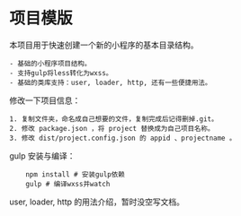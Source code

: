 项目模版
=========

本项目用于快速创建一个新的小程序的基本目录结构。

    - 基础的小程序项目结构。
    - 支持gulp将less转化为wxss。
    - 基础的类库支持：user, loader, http, 还有一些便捷用法。

修改一下项目信息：

    1. 复制文件夹，命名成自己想要的文件，复制完成后记得删掉.git。
    2. 修改 package.json ，将 project 替换成为自己项目名称。
    3. 修改 dist/project.config.json 的 appid 、projectname 。

gulp 安装与编译：
```
    npm install # 安装gulp依赖
    gulp # 编译wxss并watch
```

user, loader, http 的用法介绍，暂时没空写文档。
